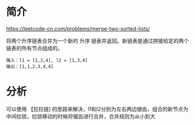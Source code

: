 # 简介
https://leetcode-cn.com/problems/merge-two-sorted-lists/

将两个升序链表合并为一个新的 升序 链表并返回。新链表是通过拼接给定的两个链表的所有节点组成的。 

```
输入：l1 = [1,2,4], l2 = [1,3,4]
输出：[1,1,2,3,4,4]
```

# 分析
可以使用 【拉拉链] 的思路来解决，l1和l2分别为左右两边锯齿，组合的新节点为中间拉锁，拉锁移动的时候将锯齿进行合并，合并规则为从小到大
